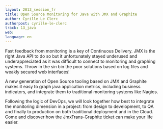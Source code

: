 ```yaml
---
layout: 2013_session_fr
title: Open Source Monitoring for Java with JMX and Graphite
author: Cyrille Le Clerc
authorpost: cyrille-le-clerc
track: 13_java
web: 
language: en
---
```


Fast feedback from monitoring is a key of Continuous Delivery. JMX is the right Java API to do so but it unfortunately stayed underused and underappreciated as it was difficult to connect to monitoring and graphing systems. Throw in the sin bin the poor solutions based on log files and weakly secured web interfaces! 

A new generation of Open Source tooling based on JMX and Graphite makes it easy to graph java application metrics, including business indicators, and integrate them to traditional monitoring systems like Nagios. 

Following the logic of DevOps, we will look together how best to integrate the monitoring dimension in a project: from design to development, to QA and finally to production on both traditional deployment and in the Cloud. Come and discover how the JmxTrans-Graphite ticket can make your life easier.
